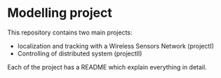 # Modelling project

This repository contains two main projects:

- localization and tracking with a Wireless Sensors Network (projectI)
- Controlling of distributed system (projectII)

Each of the project has a README which explain everything in detail.


